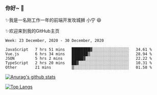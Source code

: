 ### 你好~  👋

✨我是一名刚工作一年的前端开发攻城狮 小宁 😄

✨欢迎来到我的GitHub主页
<!--
**7148505/7148505** is a ✨ _special_ ✨ repository because its `README.md` (this file) appears on your GitHub profile.

Here are some ideas to get you started:

- 🔭 I’m currently working on ...
- 🌱 I’m currently learning ...
- 👯 I’m looking to collaborate on ...
- 🤔 I’m looking for help with ...
- 💬 Ask me about ...
- 📫 How to reach me: ...
- 😄 Pronouns: ...
- ⚡ Fun fact: ...
-->

<!--START_SECTION:waka-->
```text
Week: 23 December, 2020 - 30 December, 2020

JavaScript   7 hrs 51 mins   ████████▓░░░░░░░░░░░░░░░░   34.61 % 
Vue.js       6 hrs 34 mins   ███████▒░░░░░░░░░░░░░░░░░   28.94 % 
JSON         5 hrs 2 mins    █████▓░░░░░░░░░░░░░░░░░░░   22.22 % 
TypeScript   2 hrs 20 mins   ██▓░░░░░░░░░░░░░░░░░░░░░░   10.31 % 
Other        21 mins         ▒░░░░░░░░░░░░░░░░░░░░░░░░   01.58 % 
```
<!--END_SECTION:waka-->

[![Anurag's github stats](https://github-readme-stats.vercel.app/api?username=littleCareless)](https://github.com/anuraghazra/github-readme-stats)

[![Top Langs](https://github-readme-stats.vercel.app/api/top-langs/?username=littleCareless&layout=compact)](https://github.com/anuraghazra/github-readme-stats)
